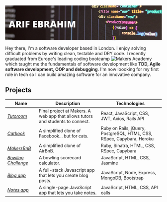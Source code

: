 ![header](./images/gh_banner.png)

Hey there, I'm a software developer based in London. I enjoy solving difficult problems by writing clean, testable and DRY code. I recently graduated from Europe's leading coding bootcamp ![Makers Academy](https://makers.tech/) which taught me the fundamentals of software development like **TDD, Agile software development, OOP and debugging**. I'm now loooking for my first role in tech so I can build amazing software for an innovative company.

## Projects
| Name | Description | Technologies |
| ---- | ----------- | ------------ |
| [_Tutoroom_](https://github.com/ArifEbrahim/tutoroom_fe) | Final project at Makers. A web app that allows tutors and students to connect. | React, JavaScript, CSS, JWT, Axios, Rails API |
| [_Catbook_](https://github.com/ArifEbrahim/Catbook) | A simplified clone of Facebook... but for cats. | Ruby on Rails, jQuery, PostgreSQL, HTML, CSS, RSpec, Capybara, Heroku |
| [_MakersBnB_](https://github.com/ArifEbrahim/makers_bnb) | A simplified clone of AirBnB. | Ruby, Sinatra, HTML, CSS, RSpec, Capybara |
| [_Bowling Challenge_](https://github.com/ArifEbrahim/bowling_challenge_JS) | A bowling scorecard calculator. | JavaScript, HTML, CSS, Jasmine |
| [_Blog app_](https://github.com/ArifEbrahim/blog_JS) | A full-stack Javascript app that lets you create blog posts. | JavaScript, Node, Express, MongoDB, Bootstrap |
| [_Notes app_](https://github.com/ArifEbrahim/notes_app) | A single-page JavaScript app that lets you take notes. | JavaScript, HTML, CSS, API calls |